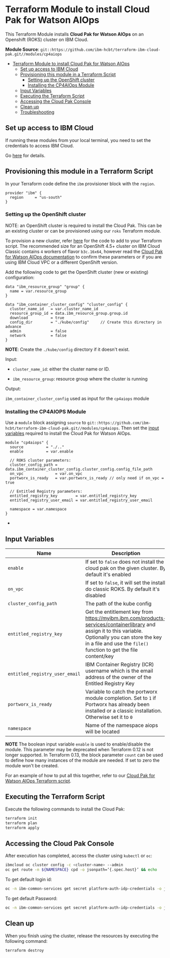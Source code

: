 # Terraform Module to install Cloud Pak for Watson AIOps

This Terraform Module installs **Cloud Pak for Watson AIOps** on an Openshift (ROKS) cluster on IBM Cloud.

**Module Source**: `git::https://github.com/ibm-hcbt/terraform-ibm-cloud-pak.git//modules/cp4aiops`

- [Terraform Module to install Cloud Pak for Watson AIOps](#terraform-module-to-install-cloud-pak-for-aiops)
  - [Set up access to IBM Cloud](#set-up-access-to-ibm-cloud)
  - [Provisioning this module in a Terraform Script](#provisioning-this-module-in-a-terraform-script)
    - [Setting up the OpenShift cluster](#setting-up-the-openshift-cluster)
    - [Installing the CP4AIOps Module](#installing-the-cp4aiops-module)
  - [Input Variables](#input-variables)
  - [Executing the Terraform Script](#executing-the-terraform-script)
  - [Accessing the Cloud Pak Console](#accessing-the-cloud-pak-console)
  - [Clean up](#clean-up)
  - [Troubleshooting](#troubleshooting)
  
## Set up access to IBM Cloud

If running these modules from your local terminal, you need to set the credentials to access IBM Cloud.

Go [here](../CREDENTIALS.md) for details.

## Provisioning this module in a Terraform Script

In your Terraform code define the `ibm` provisioner block with the `region`.

```hcl
provider "ibm" {
  region     = "us-south"
}
```

### Setting up the OpenShift cluster

NOTE: an OpenShift cluster is required to install the Cloud Pak. This can be an existing cluster or can be provisioned using our `roks` Terraform module.

To provision a new cluster, refer [here](https://github.com/ibm-hcbt/terraform-ibm-cloud-pak/tree/main/modules/roks) for the code to add to your Terraform script. The recommended size for an OpenShift 4.5+ cluster on IBM Cloud Classic contains `4` workers of flavor `b3c.16x64`, however read the [Cloud Pak for Watson AIOps documentation](https://www.ibm.com/docs/en/cloud-paks/cp-waiops/3.1.0?topic=requirements-hardware) to confirm these parameters or if you are using IBM Cloud VPC or a different OpenShift version.

Add the following code to get the OpenShift cluster (new or existing) configuration:

```hcl
data "ibm_resource_group" "group" {
  name = var.resource_group
}

data "ibm_container_cluster_config" "cluster_config" {
  cluster_name_id   = var.cluster_name_id
  resource_group_id = data.ibm_resource_group.group.id
  download          = true
  config_dir        = "./kube/config"     // Create this directory in advance
  admin             = false
  network           = false
}
```

**NOTE**: Create the `./kube/config` directory if it doesn't exist.

Input:

- `cluster_name_id`: either the cluster name or ID.

- `ibm_resource_group`:  resource group where the cluster is running

Output:

`ibm_container_cluster_config` used as input for the `cp4aiops` module

### Installing the CP4AIOPS Module

Use a `module` block assigning `source` to `git::https://github.com/ibm-hcbt/terraform-ibm-cloud-pak.git//modules/cp4aiops`. Then set the [input variables](#input-variables) required to install the Cloud Pak for Watson AIOps.

```hcl
module "cp4aiops" {
  source          = "./.."
  enable          = var.enable

  // ROKS cluster parameters:
  cluster_config_path = data.ibm_container_cluster_config.cluster_config.config_file_path
  on_vpc              = var.on_vpc
  portworx_is_ready   = var.portworx_is_ready // only need if on_vpc = true

  // Entitled Registry parameters:
  entitled_registry_key        = var.entitled_registry_key
  entitled_registry_user_email = var.entitled_registry_user_email

  namespace = var.namespace
}
```

- 

## Input Variables

| Name                               | Description                                                                                                                                                                                                                | Default                     | Required |
| ---------------------------------- | -------------------------------------------------------------------------------------------------------------------------------------------------------------------------------------------------------------------------- | --------------------------- | -------- |
| `enable`                           | If set to `false` does not install the cloud pak on the given cluster. By default it's enabled                                                                                                                        | `true`                      | No       |
| `on_vpc`                           | If set to `false`, it will set the install do classic ROKS. By default it's disabled                                                                                                                        | `false`                      | No       |
| `cluster_config_path`                | The path of the kube config                                                                                                                                                                                 | `4.6`                       | No       |
| `entitled_registry_key`            | Get the entitlement key from https://myibm.ibm.com/products-services/containerlibrary and assign it to this variable. Optionally you can store the key in a file and use the `file()` function to get the file content/key |                             | Yes      |
| `entitled_registry_user_email`     | IBM Container Registry (ICR) username which is the email address of the owner of the Entitled Registry Key                                                                                                                 |                             | Yes      |
| `portworx_is_ready`          | Variable to catch the portworx module completion. Set to `1` if Portworx has already been installed or a classic installation. Otherwise set it to `0` |  | Yes       |
| `namespace`          | Name of the namespace aiops will be located | `cp4aiops` | no       |

**NOTE** The boolean input variable `enable` is used to enable/disable the module. This parameter may be deprecated when Terraform 0.12 is not longer supported. In Terraform 0.13, the block parameter `count` can be used to define how many instances of the module are needed. If set to zero the module won't be created.

For an example of how to put all this together, refer to our [Cloud Pak for Watson AIOps Terraform script](https://github.com/ibm-hcbt/cloud-pak-sandboxes/tree/master/terraform/cp4aiops).

## Executing the Terraform Script

Execute the following commands to install the Cloud Pak:

```bash
terraform init
terraform plan
terraform apply
```

## Accessing the Cloud Pak Console

After execution has completed, access the cluster using `kubectl` or `oc`:

```bash
ibmcloud oc cluster config -c <cluster-name> --admin
oc get route -n ${NAMESPACE} cpd -o jsonpath=‘{.spec.host}’ && echo
```

To get default login id:

```bash
oc -n ibm-common-services get secret platform-auth-idp-credentials -o jsonpath='{.data.admin_username}' | base64 -d && echo
```

To get default Password:

```bash
oc -n ibm-common-services get secret platform-auth-idp-credentials -o jsonpath='{.data.admin_password}' | base64 -d && echo
```

## Clean up

When you finish using the cluster, release the resources by executing the following command:

```bash
terraform destroy
```
